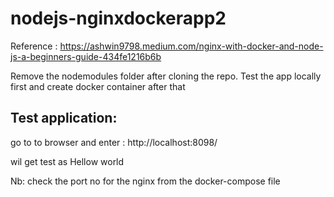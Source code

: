 # nodejs-nginxdockerapp2


Reference : https://ashwin9798.medium.com/nginx-with-docker-and-node-js-a-beginners-guide-434fe1216b6b

Remove the nodemodules folder after cloning the repo.
Test the app locally first and create docker container after that 


Test application:
---------------------

go to to browser and enter : http://localhost:8098/

wil get test as Hellow world

Nb: check the port no for the nginx  from the docker-compose file 
